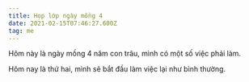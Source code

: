 ```yaml
---
title: Họp lớp ngày mồng 4
date: 2021-02-15T07:46:27.600Z
tag: me
---
```

Hôm này là ngày mồng 4 năm con trâu, mình có một số việc phải làm.

Hôm nay là thứ hai, mình sẽ bắt đầu làm việc lại như bình thường.